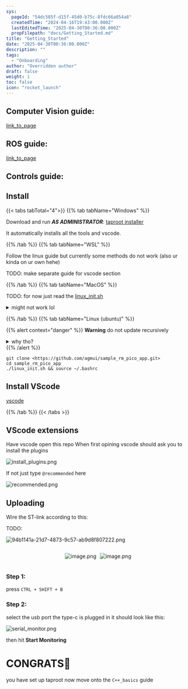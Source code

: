```yaml
---
sys:
  pageId: "54dc585f-d15f-45d0-b75c-8fdc66a854a8"
  createdTime: "2024-04-16T19:43:00.000Z"
  lastEditedTime: "2025-04-30T00:36:00.000Z"
  propFilepath: "docs/Getting_Started.md"
title: "Getting_Started"
date: "2025-04-30T00:36:00.000Z"
description: ""
tags:
  - "Onboarding"
author: "Overridden author"
draft: false
weight: 1
toc: false
icon: "rocket_launch"
---
```


## Computer Vision guide:

[link_to_page](86d45bc0-388b-4d26-8848-44f255f73d0e)

## ROS guide:

[link_to_page](3c76c1de-ec8f-46d6-8b0a-294005edc2d5)

## Controls guide:

## Install

{{< tabs tabTotal="4">}}
{{% tab tabName="Windows" %}}

Download and run _**AS ADMINISTRATOR**_: [taproot installer](https://github.com/Thornbots/TeachingFreshies/releases/tag/1.0)

It automatically installs all the tools and vscode.

{{% /tab %}}
{{% tab tabName="WSL" %}}

Follow the linux guide but currently some methods do not work (also ur kinda on ur own hehe)

TODO: make separate guide for vscode section

{{% /tab %}}
{{% tab tabName="MacOS" %}}

TODO: for now just read the [linux_init.sh](https://github.com/agmui/sample_rm_pico_app/blob/main/linux_init.sh)

<details>
<summary>might not work lol</summary>

`brew install libusb pkg-config`

Next install: [vscode](https://code.visualstudio.com/Download)

</details>

{{% /tab %}}
{{% tab tabName="Linux (ubuntu)" %}}

{{% alert context="danger" %}}
**Warning** do not update recursively
<details>
<summary>why tho?</summary>
There are some submodules that may go on for a while (like tinyusb) and I highly
recommend you don't need to get them.
If you want to see what submodules I update just look in `linux_init.sh`
</details>
{{% /alert %}}

```shell
git clone <https://github.com/agmui/sample_rm_pico_app.git>
cd sample_rm_pico_app
./linux_init.sh && source ~/.bashrc
```

## Install VScode

[vscode](https://code.visualstudio.com/Download)

{{% /tab %}}
{{< /tabs >}}

## VScode extensions

Have vscode open this repo
When first opining vscode should ask you to install the plugins

![install_plugins.png](https://prod-files-secure.s3.us-west-2.amazonaws.com/d518164a-d88e-44d1-a4ee-3adb3bd8bce0/89bd30f0-1825-4e77-867b-0a41ce370880/install_plugins.png?X-Amz-Algorithm=AWS4-HMAC-SHA256&X-Amz-Content-Sha256=UNSIGNED-PAYLOAD&X-Amz-Credential=ASIAZI2LB466THAJRMXC%2F20250528%2Fus-west-2%2Fs3%2Faws4_request&X-Amz-Date=20250528T061249Z&X-Amz-Expires=3600&X-Amz-Security-Token=IQoJb3JpZ2luX2VjEKb%2F%2F%2F%2F%2F%2F%2F%2F%2F%2FwEaCXVzLXdlc3QtMiJHMEUCIFK9MX0Y%2BwUAatpL90uORH0sMDmpsfD5Sk6WbOhMPDkuAiEAgNVbnbh0Gb4wFfVkaNmV1J1OtEoU8zF4LunFZSCdE18q%2FwMIbxAAGgw2Mzc0MjMxODM4MDUiDBmFJMLorRnO3gRG%2BSrcA1kbmKS5h4SdsfntX80gpC%2FJi9hxawCltXFoUdt5AxAev8clvvY6gHXG0j20xS4CCC%2FgsUfybvaMx3mmuYlp%2Boj9jYtKWTizBmF9OjrE7KLcpMFsiXampXuiRJzDtCL0tYE5%2F1RvFAwKasHuocecOIMDKhb9MJA8g%2FbiuUvp9YOTJy1qV48E5%2FXoRa0GXcZQRiuBPsTKKahlerW7UPUztYIAgyPM6BOYsUxP5DwLDymw%2BuqK9LF2XA4nN%2BtUrBT%2BotVrwhcKcMd%2BgRh7W324IW%2BjYcmY4RNYqmmTS%2BfJw5qyg9%2F6IOZ4FSalyXGck55rrbAtewl5A0dcCveOc8ght%2F1qBjJoT4rhV2NEAjNw%2BOfxcV3muvRZjopEsqgX%2FiDWIh79V0TvtLUZHn%2FW0ZfTtzjeP1L7ndWo%2BqxKe6r7XTcR%2B2iNQTRXjcLDDmZk6FzgzMdeibO8TZS2UKflGCm%2BtL2%2BgV9EOoYQGCffYx5R3UqeyardBtwXgjEJDpT%2FomKz4w1VeSZ73KIYPJ%2Br8gSLsh7bR6nU82say6nNl8dWesl2wDjzxlL8n3I53fOkPxKUqY24QZ5Yn6yDpE0ZCX%2Bevndyp8Ph0XBJxjqyyv0J%2FOaAjdoctD%2Bkq2%2F%2BUGfRMLTD2sEGOqUB5k0n8gUjKJ37qZJVcSHEIRbYxt%2Flcwn9ONCf%2BrgV5i3c5hrKwyIJ2lHc9VYxiRYPOvr6mhiA%2FGpkml0%2Ftxza7PNiWn2E2lenLaR0R85qM42j9nnpAyKTHMURc5%2BDJmynjHchcmNYvnV0u8xRZz92i254AVCuW6IhknOm%2FnOYiZp%2FjH%2FvgOOND6R0ETzeJA4hQow7Qz9y8Zo6Q4l7E1MhfqBWMStG&X-Amz-Signature=abfc2b917241fd0d1577bd5a175704f3f83607afc693cf66d91c49b8868cb404&X-Amz-SignedHeaders=host&x-id=GetObject)

If not just type `@recommended` here  

![recommended.png](https://prod-files-secure.s3.us-west-2.amazonaws.com/d518164a-d88e-44d1-a4ee-3adb3bd8bce0/61e661e9-5d85-4dfc-be0d-8d2097a5e793/recommended.png?X-Amz-Algorithm=AWS4-HMAC-SHA256&X-Amz-Content-Sha256=UNSIGNED-PAYLOAD&X-Amz-Credential=ASIAZI2LB466THAJRMXC%2F20250528%2Fus-west-2%2Fs3%2Faws4_request&X-Amz-Date=20250528T061249Z&X-Amz-Expires=3600&X-Amz-Security-Token=IQoJb3JpZ2luX2VjEKb%2F%2F%2F%2F%2F%2F%2F%2F%2F%2FwEaCXVzLXdlc3QtMiJHMEUCIFK9MX0Y%2BwUAatpL90uORH0sMDmpsfD5Sk6WbOhMPDkuAiEAgNVbnbh0Gb4wFfVkaNmV1J1OtEoU8zF4LunFZSCdE18q%2FwMIbxAAGgw2Mzc0MjMxODM4MDUiDBmFJMLorRnO3gRG%2BSrcA1kbmKS5h4SdsfntX80gpC%2FJi9hxawCltXFoUdt5AxAev8clvvY6gHXG0j20xS4CCC%2FgsUfybvaMx3mmuYlp%2Boj9jYtKWTizBmF9OjrE7KLcpMFsiXampXuiRJzDtCL0tYE5%2F1RvFAwKasHuocecOIMDKhb9MJA8g%2FbiuUvp9YOTJy1qV48E5%2FXoRa0GXcZQRiuBPsTKKahlerW7UPUztYIAgyPM6BOYsUxP5DwLDymw%2BuqK9LF2XA4nN%2BtUrBT%2BotVrwhcKcMd%2BgRh7W324IW%2BjYcmY4RNYqmmTS%2BfJw5qyg9%2F6IOZ4FSalyXGck55rrbAtewl5A0dcCveOc8ght%2F1qBjJoT4rhV2NEAjNw%2BOfxcV3muvRZjopEsqgX%2FiDWIh79V0TvtLUZHn%2FW0ZfTtzjeP1L7ndWo%2BqxKe6r7XTcR%2B2iNQTRXjcLDDmZk6FzgzMdeibO8TZS2UKflGCm%2BtL2%2BgV9EOoYQGCffYx5R3UqeyardBtwXgjEJDpT%2FomKz4w1VeSZ73KIYPJ%2Br8gSLsh7bR6nU82say6nNl8dWesl2wDjzxlL8n3I53fOkPxKUqY24QZ5Yn6yDpE0ZCX%2Bevndyp8Ph0XBJxjqyyv0J%2FOaAjdoctD%2Bkq2%2F%2BUGfRMLTD2sEGOqUB5k0n8gUjKJ37qZJVcSHEIRbYxt%2Flcwn9ONCf%2BrgV5i3c5hrKwyIJ2lHc9VYxiRYPOvr6mhiA%2FGpkml0%2Ftxza7PNiWn2E2lenLaR0R85qM42j9nnpAyKTHMURc5%2BDJmynjHchcmNYvnV0u8xRZz92i254AVCuW6IhknOm%2FnOYiZp%2FjH%2FvgOOND6R0ETzeJA4hQow7Qz9y8Zo6Q4l7E1MhfqBWMStG&X-Amz-Signature=9a8da6a80fb826ea12b188a61496fe89c71671ccbca6b731a069d07095c537da&X-Amz-SignedHeaders=host&x-id=GetObject)

## Uploading

Wire the ST-link according to this:

TODO:

![94b1141a-21d7-4873-9c57-ab9d8f807222.png](https://prod-files-secure.s3.us-west-2.amazonaws.com/d518164a-d88e-44d1-a4ee-3adb3bd8bce0/e5fad17d-ab82-4300-9f4c-505ab4b1202c/94b1141a-21d7-4873-9c57-ab9d8f807222.png?X-Amz-Algorithm=AWS4-HMAC-SHA256&X-Amz-Content-Sha256=UNSIGNED-PAYLOAD&X-Amz-Credential=ASIAZI2LB466THAJRMXC%2F20250528%2Fus-west-2%2Fs3%2Faws4_request&X-Amz-Date=20250528T061249Z&X-Amz-Expires=3600&X-Amz-Security-Token=IQoJb3JpZ2luX2VjEKb%2F%2F%2F%2F%2F%2F%2F%2F%2F%2FwEaCXVzLXdlc3QtMiJHMEUCIFK9MX0Y%2BwUAatpL90uORH0sMDmpsfD5Sk6WbOhMPDkuAiEAgNVbnbh0Gb4wFfVkaNmV1J1OtEoU8zF4LunFZSCdE18q%2FwMIbxAAGgw2Mzc0MjMxODM4MDUiDBmFJMLorRnO3gRG%2BSrcA1kbmKS5h4SdsfntX80gpC%2FJi9hxawCltXFoUdt5AxAev8clvvY6gHXG0j20xS4CCC%2FgsUfybvaMx3mmuYlp%2Boj9jYtKWTizBmF9OjrE7KLcpMFsiXampXuiRJzDtCL0tYE5%2F1RvFAwKasHuocecOIMDKhb9MJA8g%2FbiuUvp9YOTJy1qV48E5%2FXoRa0GXcZQRiuBPsTKKahlerW7UPUztYIAgyPM6BOYsUxP5DwLDymw%2BuqK9LF2XA4nN%2BtUrBT%2BotVrwhcKcMd%2BgRh7W324IW%2BjYcmY4RNYqmmTS%2BfJw5qyg9%2F6IOZ4FSalyXGck55rrbAtewl5A0dcCveOc8ght%2F1qBjJoT4rhV2NEAjNw%2BOfxcV3muvRZjopEsqgX%2FiDWIh79V0TvtLUZHn%2FW0ZfTtzjeP1L7ndWo%2BqxKe6r7XTcR%2B2iNQTRXjcLDDmZk6FzgzMdeibO8TZS2UKflGCm%2BtL2%2BgV9EOoYQGCffYx5R3UqeyardBtwXgjEJDpT%2FomKz4w1VeSZ73KIYPJ%2Br8gSLsh7bR6nU82say6nNl8dWesl2wDjzxlL8n3I53fOkPxKUqY24QZ5Yn6yDpE0ZCX%2Bevndyp8Ph0XBJxjqyyv0J%2FOaAjdoctD%2Bkq2%2F%2BUGfRMLTD2sEGOqUB5k0n8gUjKJ37qZJVcSHEIRbYxt%2Flcwn9ONCf%2BrgV5i3c5hrKwyIJ2lHc9VYxiRYPOvr6mhiA%2FGpkml0%2Ftxza7PNiWn2E2lenLaR0R85qM42j9nnpAyKTHMURc5%2BDJmynjHchcmNYvnV0u8xRZz92i254AVCuW6IhknOm%2FnOYiZp%2FjH%2FvgOOND6R0ETzeJA4hQow7Qz9y8Zo6Q4l7E1MhfqBWMStG&X-Amz-Signature=11fd884d24d83c50f8ebc04ef8537c18ec11a397a0f257378a04e235758cea43&X-Amz-SignedHeaders=host&x-id=GetObject)

<div style="display: flex;flex-direction: row; column-gap:10px; max-width: 630px;justify-content: center;">
<div>

![image.png](https://prod-files-secure.s3.us-west-2.amazonaws.com/d518164a-d88e-44d1-a4ee-3adb3bd8bce0/210ecb78-1116-4d7b-b9b7-2292f66fa2c2/image.png?X-Amz-Algorithm=AWS4-HMAC-SHA256&X-Amz-Content-Sha256=UNSIGNED-PAYLOAD&X-Amz-Credential=ASIAZI2LB466Z6CUG37V%2F20250528%2Fus-west-2%2Fs3%2Faws4_request&X-Amz-Date=20250528T061252Z&X-Amz-Expires=3600&X-Amz-Security-Token=IQoJb3JpZ2luX2VjEKb%2F%2F%2F%2F%2F%2F%2F%2F%2F%2FwEaCXVzLXdlc3QtMiJHMEUCIQCYMvaYp2Nou0pNsFrU1yv7mW5FNUSJRoXyVcQPUJwiSQIgXtxbEnboDYmxpFapj1R%2BFvzxfGFr20ld9NjCkmLQFusq%2FwMIbxAAGgw2Mzc0MjMxODM4MDUiDAz9jvsq54Go%2FY49%2BSrcA%2Bw1JRZyyR8NImW79Q3EsDtOVbNNKP9xYJ%2FjXionBi%2F2hwNQoHxzPN5WtOlMp%2FAry7%2FbRaIUh%2B9CraJME1EtuAdHNtC2Zdi%2FRUakFNWX4cTTnzj28PiyoZmeTScmsvzIEFyq8Cw9R6jfiZcIsul1Rsb2Qm2hISZMlwwe4zTtHGRLZMabtbBaD1Egsd3CGgz6raBydyaOOOj96PP1XxIyglN%2F79XpoFzSuhKzwU87%2FUpZIAI63ywIuSpJLZerTh7cZMn4x785VdkwNygViz0TGTD%2BAgzfwghG1uAaDkbiQjAtJrvll9qEQsIGSOyJNJGpXgxBRuaK4w6KM1TveIl3i3%2F7Tiq0hLHh9WkPZethj9kJtLhrq6UsSZp67w1j49LKid88Yl68y30HzMgyBGqVeL%2BjyflYTu09kOXurKaSB0p73DjRcT871ecxJXV8Xo46fx0zqybmj6XTIJc4%2FCS8RV%2FDKWNsi27ojpMEgDnkryU%2BXGUCvlgI6%2F3lEtYQGVDjtG73rlCZxd24TrUwjwqHDcyr4LyxBpl2h2NpNtq78ROZlv8dFU3B6HzKqs%2BVH%2Bd9uGD7G2wHNb%2FyP259YkF5KwOFgBnRDcWX3lvvFSmSHw2yVwpgHmMAfCHuMkqYMOPD2sEGOqUBoPkJcZLVnYYAaK6kMEPkI35fIfe1HJIFrF%2Bgp%2FG9lAFALe2qjqAMJYkpBwHM0sWGg2yHFrF%2FZ8Y3jclhtBK03%2FBv0Sd%2Fg0wnwb%2Bz1px%2Bm65Ki8QsfWWEmIAFTKWZyDwlEh6Qe3wXXe%2B3ppZTZUblw6Gaj0hr12ltqXJGYaNXJXN4LIymvRPgZM%2BSWY4WrpTeCPu0CU3fCnLlLjBpV5RARGSF0nn%2B&X-Amz-Signature=6d4e9acee197b0fd5bee086da63ca7e4606aaddef4b7dad1409ce165844f8dda&X-Amz-SignedHeaders=host&x-id=GetObject)

</div>
<div>

![image.png](https://prod-files-secure.s3.us-west-2.amazonaws.com/d518164a-d88e-44d1-a4ee-3adb3bd8bce0/33a0fd0f-8ca6-4a86-8e09-26e95ded1fff/image.png?X-Amz-Algorithm=AWS4-HMAC-SHA256&X-Amz-Content-Sha256=UNSIGNED-PAYLOAD&X-Amz-Credential=ASIAZI2LB4663XKVRPIC%2F20250528%2Fus-west-2%2Fs3%2Faws4_request&X-Amz-Date=20250528T061254Z&X-Amz-Expires=3600&X-Amz-Security-Token=IQoJb3JpZ2luX2VjEKb%2F%2F%2F%2F%2F%2F%2F%2F%2F%2FwEaCXVzLXdlc3QtMiJGMEQCIA%2FZFRUGrrqd2Bp5s5OstrixbafLEtIDEaAcitpn0Qv1AiBNaAm66yC24sbA9K5tz8yPJpGYiQezwsTnnOLodMIP7yr%2FAwhvEAAaDDYzNzQyMzE4MzgwNSIMFM6mj%2B8u%2F73nR5%2FcKtwDtll8flgukKsE69nRbjKuSwcYFPb%2Fo4vFnqSMKw%2Fg6bxC%2BZhKRZiGTgKD7%2FXm5v%2Fjos4SCCS5uCCRpnYVdiCI5b%2BKi%2BVdFjbA8XFdYnScMDsGfqbdhh57BgBOG5h3cycTAXdc47YE3m1b9izya0UXSdvsb8v%2FJXEIAIW9RwzQRuufE0oknXzIOgJtTVwkIMktAEaAO%2FhOvwU97ycC3lfmqpMx%2FKpViTv4aMcZn6MQjQXU2RbJcH1dFR3g9px%2FJXGOSXsG1poaD0yGi4v05SDUzA2kmEev%2BLEXw2xl1zAkYzRl%2BZ5QjyJTn8J96HB6XzB5Up6uB3My%2FDfoniJoQWJNZEdVvA7rvlfFc4y9cNLWy%2BEePw4XNIWJ7Nju0i%2BRp1AqBzW2H43isGdWz4t3t48Pl8A0zEnU48%2F1VJiE4VcAM%2B%2Ffb7WlVkDOmBlBfilL7N9bXwhWA%2FulWoSsMc03Y7QNLZnW7bDQ1DMinlFa7xpmuGNc%2F4gM3hzzgV4BcuLUCKinalRCqIii%2FdDV%2FOgo6%2FrvXI4NKmRuDoZvagvzF9qZ%2BvLPr75oP7oAXSysnTrxZ2vIXpGh8l7ZM9gzSBFSb0viaT10PnlYNGotct9pBgZVaMNym%2FxSBIOSatieuJQwtsTawQY6pgHI3Kxf5x4vUm4cnUuvkIUOJ0ov7jPU3YPmN652EAAfkAp5XYC6%2FPcd5uV7nARQLWz9UFwZJa%2BgF3EJuTcZfUd0Siyi6%2FjouiuZqe%2FRp4ZuLkCuE8c1Rtw%2BxmSoPgqHfGMaRkyLz67tGFP7dktzp91w8WoygNHoTQB3wk6dnkdvrJSKXVjQg%2BfC2XXrbNrgbqPL79mju%2FBE90sy371PQBsQQuSS0rFH&X-Amz-Signature=a3c7f3406382521a61126cf3ae7b315e95a7fc28f4954a24adb1b06da493db15&X-Amz-SignedHeaders=host&x-id=GetObject)

</div>
</div>

### Step 1:

press `CTRL + SHIFT + B`

### Step 2:

select the usb port the type-c is plugged in it should look like this:

![serial_monitor.png](https://prod-files-secure.s3.us-west-2.amazonaws.com/d518164a-d88e-44d1-a4ee-3adb3bd8bce0/f03f4774-05d4-4393-b6a0-d5efb6d315ab/serial_monitor.png?X-Amz-Algorithm=AWS4-HMAC-SHA256&X-Amz-Content-Sha256=UNSIGNED-PAYLOAD&X-Amz-Credential=ASIAZI2LB466THAJRMXC%2F20250528%2Fus-west-2%2Fs3%2Faws4_request&X-Amz-Date=20250528T061249Z&X-Amz-Expires=3600&X-Amz-Security-Token=IQoJb3JpZ2luX2VjEKb%2F%2F%2F%2F%2F%2F%2F%2F%2F%2FwEaCXVzLXdlc3QtMiJHMEUCIFK9MX0Y%2BwUAatpL90uORH0sMDmpsfD5Sk6WbOhMPDkuAiEAgNVbnbh0Gb4wFfVkaNmV1J1OtEoU8zF4LunFZSCdE18q%2FwMIbxAAGgw2Mzc0MjMxODM4MDUiDBmFJMLorRnO3gRG%2BSrcA1kbmKS5h4SdsfntX80gpC%2FJi9hxawCltXFoUdt5AxAev8clvvY6gHXG0j20xS4CCC%2FgsUfybvaMx3mmuYlp%2Boj9jYtKWTizBmF9OjrE7KLcpMFsiXampXuiRJzDtCL0tYE5%2F1RvFAwKasHuocecOIMDKhb9MJA8g%2FbiuUvp9YOTJy1qV48E5%2FXoRa0GXcZQRiuBPsTKKahlerW7UPUztYIAgyPM6BOYsUxP5DwLDymw%2BuqK9LF2XA4nN%2BtUrBT%2BotVrwhcKcMd%2BgRh7W324IW%2BjYcmY4RNYqmmTS%2BfJw5qyg9%2F6IOZ4FSalyXGck55rrbAtewl5A0dcCveOc8ght%2F1qBjJoT4rhV2NEAjNw%2BOfxcV3muvRZjopEsqgX%2FiDWIh79V0TvtLUZHn%2FW0ZfTtzjeP1L7ndWo%2BqxKe6r7XTcR%2B2iNQTRXjcLDDmZk6FzgzMdeibO8TZS2UKflGCm%2BtL2%2BgV9EOoYQGCffYx5R3UqeyardBtwXgjEJDpT%2FomKz4w1VeSZ73KIYPJ%2Br8gSLsh7bR6nU82say6nNl8dWesl2wDjzxlL8n3I53fOkPxKUqY24QZ5Yn6yDpE0ZCX%2Bevndyp8Ph0XBJxjqyyv0J%2FOaAjdoctD%2Bkq2%2F%2BUGfRMLTD2sEGOqUB5k0n8gUjKJ37qZJVcSHEIRbYxt%2Flcwn9ONCf%2BrgV5i3c5hrKwyIJ2lHc9VYxiRYPOvr6mhiA%2FGpkml0%2Ftxza7PNiWn2E2lenLaR0R85qM42j9nnpAyKTHMURc5%2BDJmynjHchcmNYvnV0u8xRZz92i254AVCuW6IhknOm%2FnOYiZp%2FjH%2FvgOOND6R0ETzeJA4hQow7Qz9y8Zo6Q4l7E1MhfqBWMStG&X-Amz-Signature=65803fedf4e21a0abe0a6d6f0a7fec234fc8f175f3dcf1a242aa65f479446ad7&X-Amz-SignedHeaders=host&x-id=GetObject)

then hit **Start Monitoring**

# CONGRATS🎉

you have set up taproot now move onto the `C++_basics` guide
